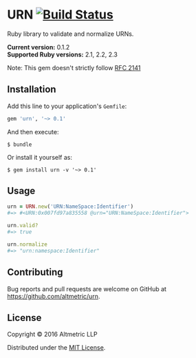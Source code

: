 # URN [![Build Status](https://travis-ci.org/altmetric/urn.svg?branch=master)](https://travis-ci.org/altmetric/urn)

Ruby library to validate and normalize URNs.

**Current version:** 0.1.2  
**Supported Ruby versions:** 2.1, 2.2, 2.3

Note: This gem doesn't strictly follow [RFC 2141](https://www.ietf.org/rfc/rfc2141.txt)

## Installation

Add this line to your application's `Gemfile`:

```ruby
gem 'urn', '~> 0.1'
```

And then execute:

    $ bundle

Or install it yourself as:

    $ gem install urn -v '~> 0.1'

## Usage

```ruby
urn = URN.new('URN:NameSpace:Identifier')
#=> #<URN:0x007fd97a835558 @urn="URN:NameSpace:Identifier">

urn.valid?
#=> true

urn.normalize
#=> "urn:namespace:Identifier"
```

## Contributing

Bug reports and pull requests are welcome on GitHub at https://github.com/altmetric/urn.

## License

Copyright © 2016 Altmetric LLP

Distributed under the [MIT License](http://opensource.org/licenses/MIT).

